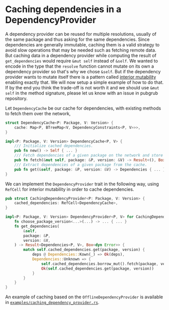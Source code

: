 # Caching dependencies in a DependencyProvider

A dependency provider can be reused for multiple resolutions,
usually of the same package and thus asking for the same dependencies.
Since dependencies are generally immutable, caching them is a valid strategy
to avoid slow operations that may be needed such as fetching remote data.
But caching data in a dependency provider while computing the result of `get_dependencies`
would require `&mut self` instead of `&self`.
We wanted to encode in the type that the `resolve` function cannot mutate
on its own a dependency provider so that's why we chose `&self`.
But if the dependency provider wants to mutate itself there is
a pattern called [interior mutability](https://doc.rust-lang.org/book/ch15-05-interior-mutability.html)
enabling exactly that.
We will now setup a simple example of how to do that.
If by the end you think the trade-off is not worth it and we should
use `&mut self` in the method signature, please let us know with an issue in pubgrub repository.

Let `DependencyCache` be our cache for dependencies,
with existing methods to fetch them over the network,

```rust
struct DependencyCache<P: Package, V: Version> {
    cache: Map<P, BTreeMap<V, DependencyConstraints<P, V>>>,
}

impl<P: Package, V: Version> DependencyCache<P, V> {
    /// Initialize cached dependencies.
    pub fn new() -> Self { ... }
    /// Fetch dependencies of a given package on the network and store them in the cache.
    pub fn fetch(&mut self, package: &P, version: &V) -> Result<(), Box<dyn Error>> { ... }
    /// Extract dependencies of a given package from the cache.
    pub fn get(&self, package: &P, version: &V) -> Dependencies { ... }
}
```

We can implement the `DependencyProvider` trait in the following way,
using `RefCell` for interior mutability in order to cache dependencies.

```rust
pub struct CachingDependencyProvider<P: Package, V: Version> {
    cached_dependencies: RefCell<DependencyCache>,
}

impl<P: Package, V: Version> DependencyProvider<P, V> for CachingDependencyProvider<P, V> {
    fn choose_package_version<...>(...) -> ... { ... }
    fn get_dependencies(
        &self,
        package: &P,
        version: &V,
    ) -> Result<Dependencies<P, V>, Box<dyn Error>> {
        match self.cached_dependencies.get(package, version) {
            deps @ Dependencies::Kown(_) => Ok(deps),
            Dependencies::Unknown => {
                self.cached_dependencies.borrow_mut().fetch(package, version)?;
                Ok(self.cached_dependencies.get(package, version))
            }
        }
    }
}
```

An example of caching based on the `OfflineDependencyProvider`
is available in [`examples/caching_dependency_provider.rs`][example].

[example]: https://github.com/pubgrub-rs/pubgrub/blob/release/examples/caching_dependency_provider.rs
